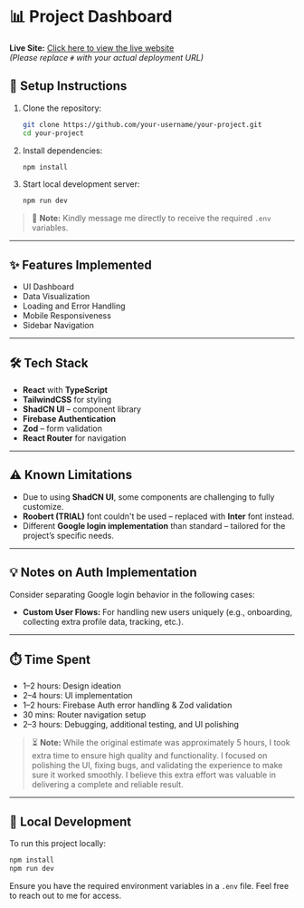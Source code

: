 # 📊 Project Dashboard

**Live Site:** [Click here to view the live website](#)  
*(Please replace `#` with your actual deployment URL)*

## 🚀 Setup Instructions

1. Clone the repository:
   ```bash
   git clone https://github.com/your-username/your-project.git
   cd your-project
   ```

2. Install dependencies:
   ```bash
   npm install
   ```

3. Start local development server:
   ```bash
   npm run dev
   ```

> 🔐 **Note:** Kindly message me directly to receive the required `.env` variables.

---

## ✨ Features Implemented

- UI Dashboard
- Data Visualization
- Loading and Error Handling
- Mobile Responsiveness
- Sidebar Navigation

---

## 🛠️ Tech Stack

- **React** with **TypeScript**
- **TailwindCSS** for styling
- **ShadCN UI** – component library
- **Firebase Authentication**
- **Zod** – form validation
- **React Router** for navigation

---

## ⚠️ Known Limitations

- Due to using **ShadCN UI**, some components are challenging to fully customize.
- **Roobert (TRIAL)** font couldn't be used – replaced with **Inter** font instead.
- Different **Google login implementation** than standard – tailored for the project’s specific needs.

---

## 💡 Notes on Auth Implementation

Consider separating Google login behavior in the following cases:

- **Custom User Flows:** For handling new users uniquely (e.g., onboarding, collecting extra profile data, tracking, etc.).

---

## ⏱️ Time Spent

- 1–2 hours: Design ideation
- 2–4 hours: UI implementation
- 1–2 hours: Firebase Auth error handling & Zod validation
- 30 mins: Router navigation setup
- 2–3 hours: Debugging, additional testing, and UI polishing

> ⏳ **Note:** While the original estimate was approximately 5 hours, I took extra time to ensure high quality and functionality. I focused on polishing the UI, fixing bugs, and validating the experience to make sure it worked smoothly. I believe this extra effort was valuable in delivering a complete and reliable result.

---

## 🧪 Local Development

To run this project locally:

```bash
npm install
npm run dev
```

Ensure you have the required environment variables in a `.env` file. Feel free to reach out to me for access.
